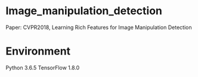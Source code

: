 # Image_manipulation_detection
Paper: CVPR2018, Learning Rich Features for Image Manipulation Detection

# Environment
Python 3.6.5
TensorFlow 1.8.0